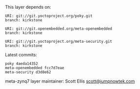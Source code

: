This layer depends on:

    URI: git://git.yoctoproject.org/poky.git
    branch: kirkstone

    URI: git://git.openembedded.org/meta-openembedded
    branch: kirkstone

    URI: git://git.yoctoproject.org/meta-security.git
    branch: kirkstone

Latest commits:

    poky 4aeda14352
    meta-openembedded fcc7d7eae
    meta-security d3d8e62

meta-zynq7 layer maintainer: Scott Ellis <scott@jumpnowtek.com>
